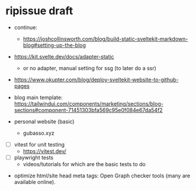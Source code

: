 # ripissue draft

- continue:

  - https://joshcollinsworth.com/blog/build-static-sveltekit-markdown-blog#setting-up-the-blog

- https://kit.svelte.dev/docs/adapter-static
  - or no adapter, manual setting for ssg (to later do a ssr)
- https://www.okupter.com/blog/deploy-sveltekit-website-to-github-pages

- blog main template: https://tailwindui.com/components/marketing/sections/blog-sections#component-71451303bfa569c95e0f084e67da54f2

- personal website (basic)
  - gubasso.xyz
- [ ] vitest for unit testing
  - https://vitest.dev/
- [ ] playwright tests
  - videos/tutorials for which are the basic tests to do

- optimize html/site head meta tags: Open Graph checker tools (many are available online).
